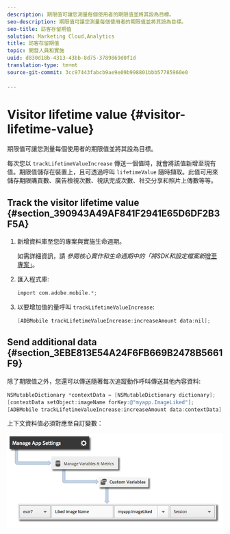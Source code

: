 ```yaml
---
description: 期限值可讓您測量每個使用者的期限值並將其設為目標。
seo-description: 期限值可讓您測量每個使用者的期限值並將其設為目標。
seo-title: 訪客存留期值
solution: Marketing Cloud,Analytics
title: 訪客存留期值
topic: 開發人員和實施
uuid: d830d18b-4313-43bb-8d75-3789869d0f1d
translation-type: tm+mt
source-git-commit: 3cc97443fabcb9ae9e09b998801bbb57785960e0

---
```



# Visitor lifetime value {#visitor-lifetime-value}

期限值可讓您測量每個使用者的期限值並將其設為目標。

每次您以 `trackLifetimeValueIncrease` 傳送一個值時，就會將該值新增至現有值。期限值儲存在裝置上，且可透過呼叫 `lifetimeValue` 隨時擷取。此值可用來儲存期限購買數、廣告檢視次數、視訊完成次數、社交分享和照片上傳數等等。

## Track the visitor lifetime value {#section_390943A49AF841F2941E65D6DF2B3F5A}

1. 新增資料庫至您的專案與實施生命週期。

   如需詳細資訊，請 *參閱核心實作和生命週期中的「將SDK和設定檔案新*[增至專案」](/help/ios/getting-started/dev-qs.md)。
1. 匯入程式庫:

   ```objective-c
   import com.adobe.mobile.*;
   ```

1. 以要增加值的量呼叫 `trackLifetimeValueIncrease`:

   ```objective-c
   [ADBMobile trackLifetimeValueIncrease:increaseAmount data:nil];
   ```

## Send additional data {#section_3EBE813E54A24F6FB669B2478B5661F9}

除了期限值之外，您還可以傳送隨著每次追蹤動作呼叫傳送其他內容資料:

```objective-c
NSMutableDictionary *contextData = [NSMutableDictionary dictionary]; 
[contextData setObject:imageName forKey:@"myapp.ImageLiked"]; 
[ADBMobile trackLifetimeValueIncrease:increaseAmount data:contextData];
```

上下文資料值必須對應至自訂變數：

![](assets/map-variable-context-ltv.png)


